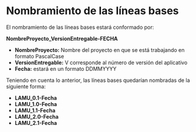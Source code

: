 # Nombramiento de las líneas bases

El nombramiento de las líneas bases estará conformado por:

**NombreProyecto\_VersionEntregable-FECHA**

* **NombreProyecto:** Nombre del proyecto en que se está trabajando en formato PascalCase
* **VersionEntregable:** V corresponde al número de versión del aplicativo
* **Fecha:** estará en un formato DDMMYYYY



Teniendo en cuenta lo anterior, las líneas bases quedarían nombradas de la siguiente forma:

* **LAMU\_0.1-Fecha**
* **LAMU\_1.0-Fecha**
* **LAMU\_1.1-Fecha**
* **LAMU\_2.0-Fecha**
* **LAMU\_2.1-Fecha**






